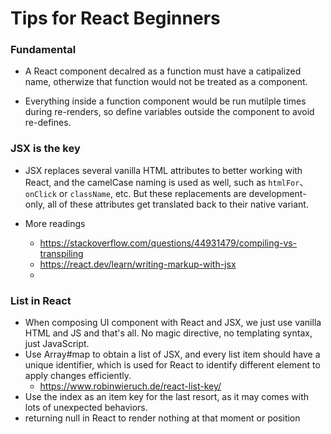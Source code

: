 # Tips for React Beginners

### Fundamental 
- A React component decalred as a function must have a catipalized name, otherwize that function would not be treated as a component.

- Everything inside a function component would be run mutilple times during re-renders, so define variables outside the component to avoid re-defines.

### JSX is the key

- JSX replaces several vanilla HTML attributes to better working with React, and the camelCase naming is used as well, such as `htmlFor`、`onClick` or `className`, etc.
But these replacements are development-only, all of these attributes get translated back to their native variant.

- More readings
    - https://stackoverflow.com/questions/44931479/compiling-vs-transpiling
    - https://react.dev/learn/writing-markup-with-jsx
    - 

### List in React

- When composing UI component with React and JSX, we just use vanilla HTML and JS and that's all. No magic directive, no templating syntax, just JavaScript.
- Use Array#map to obtain a list of JSX, and every list item should have a unique identifier, which is used for React to identify different element to apply changes efficiently.
    - https://www.robinwieruch.de/react-list-key/
- Use the index as an item key for the last resort, as it may comes with lots of unexpected behaviors.
- returning null in React to render nothing at that moment or position